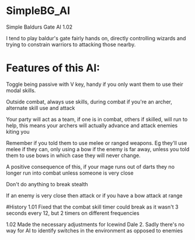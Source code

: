 # SimpleBG_AI
Simple Baldurs Gate AI 1.02

I tend to play baldur's gate fairly hands on, directly controlling wizards and trying to constrain warriors to attacking those nearby. 

# Features of this AI:

Toggle being passive with V key, handy if you only want them to use their modal skills. 

Outside combat, always use skills, during combat if you're an archer, alternate skill use and attack

Your party will act as a team, if one is in combat, others if skilled, will run to help, this means your archers will actually advance and attack enemies kiting you

Remember if you told them to use melee or ranged weapons. Eg they'll use melee if they can, only using a bow if the enemy is far away, unless you told them to use bows in which case they will never change.

A positive consequence of this, if your mage runs out of darts they no longer run into combat unless someone is very close

Don't do anything to break stealth

If an enemy is very close then attack or if you have a bow attack at range

#History
1.01 Fixed that the combat skill timer could break as it wasn't 3 seconds every 12, but 2 timers on different frequencies

1.02 Made the necessary adjustments for Icewind Dale 2. Sadly there's no way for AI to identify switches in the environment as opposed to enemies



